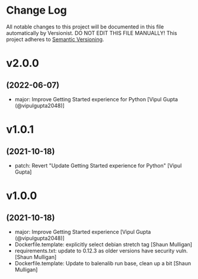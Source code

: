 # Change Log

All notable changes to this project will be documented in this file
automatically by Versionist. DO NOT EDIT THIS FILE MANUALLY!
This project adheres to [Semantic Versioning](http://semver.org/).

# v2.0.0
## (2022-06-07)

* major: Improve Getting Started experience for Python [Vipul Gupta (@vipulgupta2048)]

# v1.0.1
## (2021-10-18)

* patch: Revert "Update Getting Started experience for Python" [Vipul Gupta]

# v1.0.0
## (2021-10-18)

* major: Improve Getting Started experience [Vipul Gupta (@vipulgupta2048)]
* Dockerfile.template: explicitly select debian stretch tag [Shaun Mulligan]
* requirements.txt: update to 0.12.3 as older versions have security vuln. [Shaun Mulligan]
* Dockerfile.template: Update to balenalib run base, clean up a bit [Shaun Mulligan]
